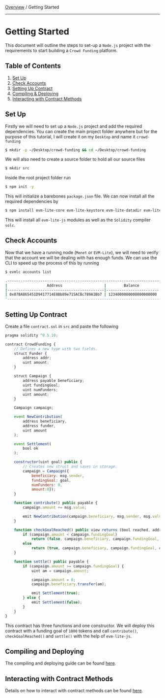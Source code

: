 [Overview](README.md) / Getting Started

---

# Getting Started

This document will outline the steps to set-up a `Node.js` project with the requirements to start building a `Crowd Funding` platform.

## Table of Contents

1. [Set Up](#set-up)
2. [Check Accounts](#check-accounts)
3. [Setting Up Contract](#Setting-Up-Contract)
4. [Compiling & Deploying](#compiling-and-deploying)
5. [Interacting with Contract Methods](#interacting-with-contract-methods)

## Set Up

Firstly we will need to set up a `Node.js` project and add the required dependencies. You can create the main project folder anywhere but for the purpose of this tutorial, I will create it on my `Desktop` and name it `crowd-funding`

```bash
$ mkdir -p ~/Desktop/crowd-funding && cd ~/Desktop/crowd-funding
```

We will also need to create a source folder to hold all our source files

```bash
$ mkdir src
```

Inside the root project folder run

```bash
$ npm init -y
```

This will initialize a barebones `package.json` file. We can now install all the required dependencies by

```bash
$ npm install evm-lite-core evm-lite-keystore evm-lite-datadir evm-lite-utils solc@0.5.10
```

This will install all `evm-lite-js` modules as well as the `Solidity` compiler `solc`.

## Check Accounts

Now that we have a running node (`Monet` or `EVM-Lite`), we will need to verify that the account we will be dealing with has enough funds. We can use the CLI to speed up the process of this by running

```bash
$ evmlc accounts list

.-----------------------------------------------------------------------------.
|                  Address                   |        Balance         | Nonce |
|--------------------------------------------|------------------------|-------|
| 0x07BA865451D9417714E8Bb89e715ACBc789A1Bb7 | 1234000000000000000000 |     0 |
'-----------------------------------------------------------------------------'
```

## Setting Up Contract

Create a file `contract.sol` in `src` and paste the following

```javascript
pragma solidity ^0.5.10;

contract CrowdFunding {
    // Defines a new type with two fields.
    struct Funder {
        address addr;
        uint amount;
    }

    struct Campaign {
        address payable beneficiary;
        uint fundingGoal;
        uint numFunders;
        uint amount;
    }

    Campaign campaign;

    event NewContribution(
        address beneficiary,
        address funder,
        uint amount
    );

    event Settlement(
        bool ok
    );

    constructor(uint goal) public {
        // Creates new struct and saves in storage.
        campaign = Campaign({
            beneficiary: msg.sender,
            fundingGoal: goal,
            numFunders: 0,
            amount:0});
    }

    function contribute() public payable {
        campaign.amount += msg.value;

        emit NewContribution(campaign.beneficiary, msg.sender, msg.value);
    }

    function checkGoalReached() public view returns (bool reached, address beneficiary, uint goal, uint amount) {
        if (campaign.amount < campaign.fundingGoal)
            return (false, campaign.beneficiary, campaign.fundingGoal, campaign.amount);
        else
            return (true, campaign.beneficiary, campaign.fundingGoal, campaign.amount);
    }

    function settle() public payable {
        if (campaign.amount >= campaign.fundingGoal) {
            uint am = campaign.amount;

            campaign.amount = 0;
            campaign.beneficiary.transfer(am);

            emit Settlement(true);
        } else {
            emit Settlement(false);
        }
    }
}
```

This contract has three functions and one constructor. We will deploy this contract with a funding goal of `1000` tokens and call `contribute()`, `checkGoalReached()` and `settle()` with the help of `evm-lite-js`.

## Compiling and Deploying

The compiling and deploying guide can be found [here](compile-deploy.md).

## Interacting with Contract Methods

Details on how to interact with contract methods can be found [here](interacting-contract.md).

